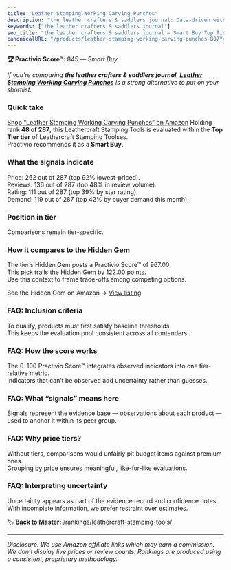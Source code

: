 ```yaml
---
title: "Leather Stamping Working Carving Punches"
description: "the leather crafters & saddlers journal: Data-driven within Top Tier ranking using the Practivio Score™. Positioned by quality, value, demand, findability, mom…"
keywords: ["the leather crafters & saddlers journal"]
seo_title: "the leather crafters & saddlers journal — Smart Buy Top Tier (2025)"
canonicalURL: "/products/leather-stamping-working-carving-punches-B07Y4XB1J7/"
---
```


**🏆 Practivio Score™:** 845 — _Smart Buy_


*If you're comparing **the leather crafters & saddlers journal**, **[Leather Stamping Working Carving Punches](https://www.amazon.com/dp/B07Y4XB1J7?tag=practivio-20)** is a strong alternative to put on your shortlist.*
### Quick take
[Shop “Leather Stamping Working Carving Punches” on Amazon](https://www.amazon.com/dp/B07Y4XB1J7?tag=practivio-20)
Holding rank **48 of 287**, this Leathercraft Stamping Tools is evaluated within the **Top Tier tier** of Leathercraft Stamping Toolses.  
Practivio recommends it as a **Smart Buy**.

### What the signals indicate
Price: 262 out of 287 (top 92% lowest-priced).  
Reviews: 136 out of 287 (top 48% in review volume).  
Rating: 111 out of 287 (top 39% by star rating).  
Demand: 119 out of 287 (top 42% by buyer demand this month).

### Position in tier
Comparisons remain tier-specific.

### How it compares to the Hidden Gem
The tier’s Hidden Gem posts a Practivio Score™ of 967.00.  
This pick trails the Hidden Gem by 122.00 points.  
Use this context to frame trade-offs among competing options.  

See the Hidden Gem on Amazon → [View listing](https://www.amazon.com/dp/B07TP844VN?tag=practivio-20)

### FAQ: Inclusion criteria
To qualify, products must first satisfy baseline thresholds.  
This keeps the evaluation pool consistent across all contenders.

### FAQ: How the score works
The 0–100 Practivio Score™ integrates observed indicators into one tier-relative metric.  
Indicators that can’t be observed add uncertainty rather than guesses.

### FAQ: What “signals” means here
Signals represent the evidence base — observations about each product — used to anchor it within its peer group.

### FAQ: Why price tiers?
Without tiers, comparisons would unfairly pit budget items against premium ones.  
Grouping by price ensures meaningful, like-for-like evaluations.

### FAQ: Interpreting uncertainty
Uncertainty appears as part of the evidence record and confidence notes.  
With incomplete information, we prefer restraint over estimates.


🏷️ **Back to Master:** [/rankings/leathercraft-stamping-tools/](/rankings/leathercraft-stamping-tools/)

---
_Disclosure: We use Amazon affiliate links which may earn a commission. We don’t display live prices or review counts. Rankings are produced using a consistent, proprietary methodology._
